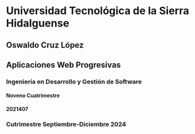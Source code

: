 # Universidad Tecnológica de la Sierra Hidalguense

## Oswaldo Cruz López

## Aplicaciones Web Progresivas

### Ingeniería en Desarrollo y Gestión de Software

#### Noveno Cuatrimestre

#### 2021407

### Cutrimestre Septiembre-Diciembre 2024
